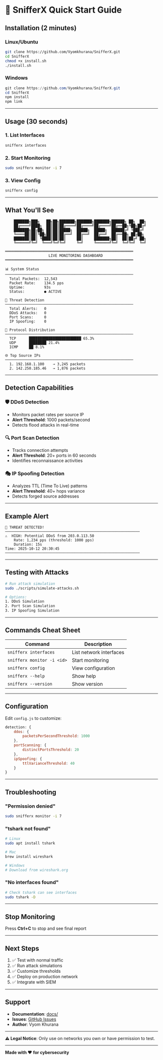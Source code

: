# 🚀 SnifferX Quick Start Guide

## Installation (2 minutes)

### Linux/Ubuntu
```bash
git clone https://github.com/Vyomkhurana/SnifferX.git
cd SnifferX
chmod +x install.sh
./install.sh
```

### Windows
```powershell
git clone https://github.com/Vyomkhurana/SnifferX.git
cd SnifferX
npm install
npm link
```

---

## Usage (30 seconds)

### 1. List Interfaces
```bash
snifferx interfaces
```

### 2. Start Monitoring
```bash
sudo snifferx monitor -i 7
```

### 3. View Config
```bash
snifferx config
```

---

## What You'll See

```
    ███████╗███╗   ██╗██╗███████╗███████╗███████╗██████╗ ██╗  ██╗
    ██╔════╝████╗  ██║██║██╔════╝██╔════╝██╔════╝██╔══██╗╚██╗██╔╝
    ███████╗██╔██╗ ██║██║█████╗  █████╗  █████╗  ██████╔╝ ╚███╔╝ 
    ╚════██║██║╚██╗██║██║██╔══╝  ██╔══╝  ██╔══╝  ██╔══██╗ ██╔██╗ 
    ███████║██║ ╚████║██║██║     ██║     ███████╗██║  ██║██╔╝ ██╗
    ╚══════╝╚═╝  ╚═══╝╚═╝╚═╝     ╚═╝     ╚══════╝╚═╝  ╚═╝╚═╝  ╚═╝
    
═══════════════════════════════════════════════════════════
                    LIVE MONITORING DASHBOARD
═══════════════════════════════════════════════════════════

📊 System Status
───────────────────────────────────────────────────────────
  Total Packets:  12,543
  Packet Rate:    134.5 pps
  Uptime:         93s
  Status:         ● ACTIVE

🚨 Threat Detection
───────────────────────────────────────────────────────────
  Total Alerts:   0
  DDoS Attacks:   0
  Port Scans:     0
  IP Spoofing:    0

📡 Protocol Distribution
───────────────────────────────────────────────────────────
  TCP      ████████████████████████ 65.3%
  UDP      ████████ 21.4%
  ICMP     ██ 8.1%

🌐 Top Source IPs
───────────────────────────────────────────────────────────
  1. 192.168.1.100    → 3,245 packets
  2. 142.250.185.46   → 1,876 packets
```

---

## Detection Capabilities

### 🛡️ DDoS Detection
- Monitors packet rates per source IP
- **Alert Threshold**: 1000 packets/second
- Detects flood attacks in real-time

### 🔍 Port Scan Detection
- Tracks connection attempts
- **Alert Threshold**: 20+ ports in 60 seconds
- Identifies reconnaissance activities

### 🎭 IP Spoofing Detection
- Analyzes TTL (Time To Live) patterns
- **Alert Threshold**: 40+ hops variance
- Detects forged source addresses

---

## Example Alert

```
🚨 THREAT DETECTED!
──────────────────────────────────────────────────────────────
⚠️  HIGH: Potential DDoS from 203.0.113.50
    Rate: 1,234 pps (threshold: 1000 pps)
    Duration: 15s
Time: 2025-10-12 20:30:45
──────────────────────────────────────────────────────────────
```

---

## Testing with Attacks

```bash
# Run attack simulation
sudo ./scripts/simulate-attacks.sh

# Options:
1. DDoS Simulation
2. Port Scan Simulation
3. IP Spoofing Simulation
```

---

## Commands Cheat Sheet

| Command | Description |
|---------|-------------|
| `snifferx interfaces` | List network interfaces |
| `snifferx monitor -i <id>` | Start monitoring |
| `snifferx config` | View configuration |
| `snifferx --help` | Show help |
| `snifferx --version` | Show version |

---

## Configuration

Edit `config.js` to customize:

```javascript
detection: {
    ddos: {
        packetsPerSecondThreshold: 1000
    },
    portScanning: {
        distinctPortsThreshold: 20
    },
    ipSpoofing: {
        ttlVarianceThreshold: 40
    }
}
```

---

## Troubleshooting

### "Permission denied"
```bash
sudo snifferx monitor -i 7
```

### "tshark not found"
```bash
# Linux
sudo apt install tshark

# Mac
brew install wireshark

# Windows
# Download from wireshark.org
```

### "No interfaces found"
```bash
# Check tshark can see interfaces
sudo tshark -D
```

---

## Stop Monitoring

Press **Ctrl+C** to stop and see final report

---

## Next Steps

1. ✅ Test with normal traffic
2. ✅ Run attack simulations
3. ✅ Customize thresholds
4. ✅ Deploy on production network
5. ✅ Integrate with SIEM

---

## Support

- **Documentation**: [docs/](docs/)
- **Issues**: [GitHub Issues](https://github.com/Vyomkhurana/SnifferX/issues)
- **Author**: Vyom Khurana

---

**⚠️ Legal Notice**: Only use on networks you own or have permission to test.

---

**Made with ❤️ for cybersecurity**
